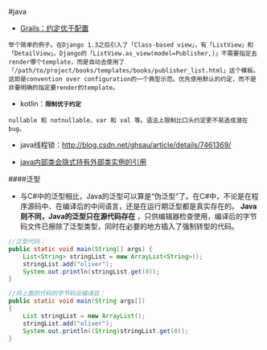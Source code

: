 #java


- [Grails：约定优于配置](http://www.infoq.com/cn/articles/case-study-grails-partii/)
```
举个简单的例子。在Django 1.3之后引入了「Class-based view」，有「ListView」和「DetailView」。Django的「ListView.as_view(model=Publisher,)」不需要指定去render哪个template，而是自动去使用了「/path/to/project/books/templates/books/publisher_list.html」这个模板。这即是convention over configuration的一个典型示范。优先使用默认的约定，而不是非要明确的指定要render的template。
```  
  
- kotlin：**`限制优于约定`**
```
nullable 和 notnullable、var 和 val 等。语法上限制比口头约定更不易造成潜在 bug。
```    
  
- java线程锁：http://blog.csdn.net/ghsau/article/details/7461369/

- [java内部类会隐式持有外部类实例的引用](http://droidyue.com/blog/2014/10/02/the-private-modifier-in-java/)

####泛型
- 与C#中的泛型相比，Java的泛型可以算是“伪泛型”了。在C#中，不论是在程序源码中、在编译后的中间语言，还是在运行期泛型都是真实存在的。 **Java则不同，Java的泛型只在源代码存在** ，只供编辑器检查使用，编译后的字节码文件已擦除了泛型类型，同时在必要的地方插入了强制转型的代码。   

```java
//泛型代码：
public static void main(String[] args) {  
    List<String> stringList = new ArrayList<String>();  
    stringList.add("oliver");  
    System.out.println(stringList.get(0));  
}  

//将上面的代码的字节码反编译后：
public static void main(String args[])  
{  
    List stringList = new ArrayList();  
    stringList.add("oliver");  
    System.out.println((String)stringList.get(0));  
}
```